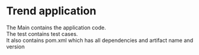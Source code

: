 # Trend application

The Main contains the application code.  
The test contains test cases.  
It also contains pom.xml which has all dependencies and artifact name and version

